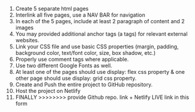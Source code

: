 1. Create 5 separate html pages
2. Interlink all five pages, use a NAV BAR for navigation
3. In each of the 5 pages, include at least 2 paragraph of content and 2 images
4. You may provided additional anchor tags (a tags) for relevant external websites.
5. Link your CSS file and use basic CSS properties (margin, padding, background color, text/font color, size, box shadow, etc.)
6. Properly use comment tags where applicable.
7. Use two different Google Fonts as well.
8. At least one of the pages should use display: flex css property & one other
   page should use display: grid css property.
7. Create and Push the entire project to GitHub repository.
8. Host the project on Netlify
9. FINALLY >>>>>>>> provide Github repo. link + Netlify LIVE link in this form

